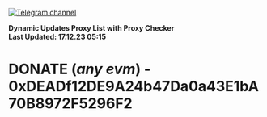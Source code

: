 [![Telegram channel](https://img.shields.io/endpoint?url=https://runkit.io/damiankrawczyk/telegram-badge/branches/master?url=https://t.me/n4z4v0d)](https://t.me/n4z4v0d) 

**Dynamic Updates Proxy List with Proxy Checker**  
**Last Updated: 17.12.23 05:15**

# DONATE (_any evm_) - 0xDEADf12DE9A24b47Da0a43E1bA70B8972F5296F2
